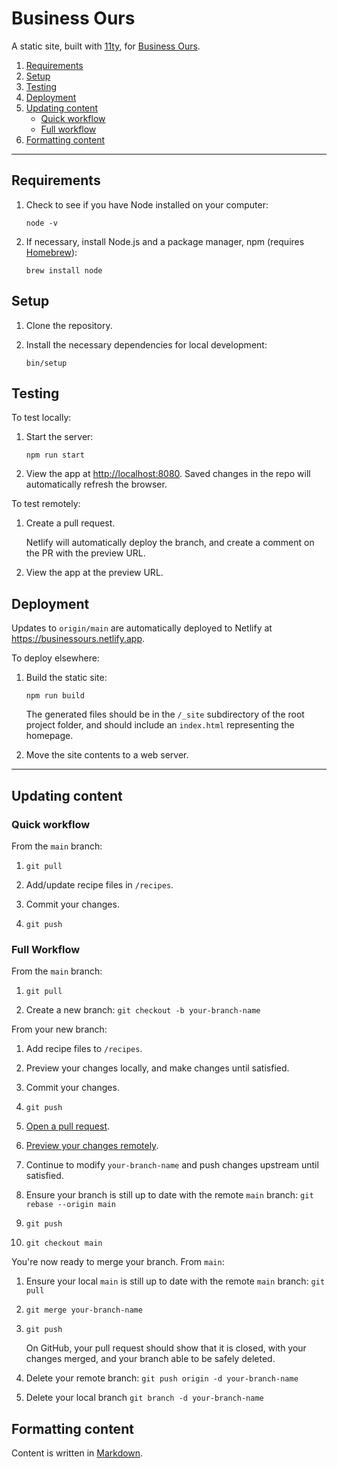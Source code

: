 # Business Ours

A static site, built with [11ty], for [Business Ours].

1. [Requirements](#requirements)
1. [Setup](#setup)
1. [Testing](#testing)
1. [Deployment](#deployment)
1. [Updating content](#updating-content)
	- [Quick workflow](#quick-workflow)
    - [Full workflow](#full-workflow)
1. [Formatting content](#formatting-content)

[11ty]: https://11ty.dev/
[Business Ours]: https://ours.bz/

---

## Requirements

1. Check to see if you have Node installed on your computer:

    ```
    node -v
    ```

1. If necessary, install Node.js and a package manager, npm (requires [Homebrew]):

    ```
    brew install node
    ```

[Homebrew]: https://brew.sh/

## Setup

1. Clone the repository.

1. Install the necessary dependencies for local development:

    ```
    bin/setup
    ```

## Testing

To test locally:

1. Start the server:

    ```
    npm run start
    ```

1. View the app at <http://localhost:8080>. Saved changes in the repo will automatically refresh the browser.

To test remotely:

1. Create a pull request.

    Netlify will automatically deploy the branch, and create a comment on the PR with the preview URL.

1. View the app at the preview URL.

## Deployment

Updates to `origin/main` are automatically deployed to Netlify at https://businessours.netlify.app.

To deploy elsewhere:

1. Build the static site:

    ```
    npm run build
    ```

    The generated files should be in the `/_site` subdirectory of the root project folder, and should include an `index.html` representing the homepage.

2. Move the site contents to a web server.

---

## Updating content

### Quick workflow

From the `main` branch:

1. `git pull`

1. Add/update recipe files in `/recipes`.

1. Commit your changes.

1. `git push`

### Full Workflow

From the `main` branch:

1. `git pull`

1. Create a new branch: `git checkout -b your-branch-name`

From your new branch:

1. Add recipe files to `/recipes`.

1. Preview your changes locally, and make changes until satisfied.

1. Commit your changes.

1. `git push`

1. [Open a pull request].

1. [Preview your changes remotely](#testing).

1. Continue to modify `your-branch-name` and push changes upstream until satisfied.

1. Ensure your branch is still up to date with the remote `main` branch: `git rebase --origin main`

1. `git push`

1. `git checkout main`

You're now ready to merge your branch. From `main`:

1. Ensure your local `main` is still up to date with the remote `main` branch: `git pull`

1. `git merge your-branch-name`

1. `git push`

    On GitHub, your pull request should show that it is closed, with your changes merged, and your branch able to be safely deleted.

1. Delete your remote branch: `git push origin -d your-branch-name`

1. Delete your local branch `git branch -d your-branch-name`

[Open a pull request]: https://docs.github.com/en/pull-requests/collaborating-with-pull-requests/proposing-changes-to-your-work-with-pull-requests/creating-a-pull-request

## Formatting content

Content is written in [Markdown].

[Markdown]: https://www.markdownguide.org/basic-syntax
